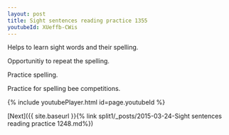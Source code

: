 ```yaml
---
layout: post
title: Sight sentences reading practice 1355
youtubeId: XUeffb-CWis
---
```

 
 
Helps to learn sight words and their spelling.

Opportunitiy to repeat the spelling. 

Practice spelling. 
 
Practice for spelling bee competitions. 
 
{% include youtubePlayer.html id=page.youtubeId %}
 
 

[Next]({{ site.baseurl }}{% link  split1/_posts/2015-03-24-Sight sentences reading practice 1248.md%})
 
